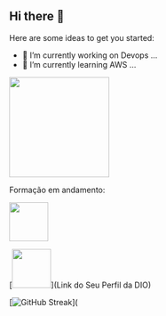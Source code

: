 ## Hi there 👋

Here are some ideas to get you started:

- 🔭 I’m currently working on Devops ...
- 🌱 I’m currently learning AWS ...


<div>
   <img height="180em" src="https://github-readme-stats.vercel.app/api?username=rrs-rodrigues&show_icons=true&theme=radical"
</div>


Formação em andamento:

[<img src="https://hermes.dio.me/tracks/c2c00caf-9050-43ab-ba12-3bc05febfad2.png" width="70">](https://hermes.dio.me/tracks/c2c00caf-9050-43ab-ba12-3bc05febfad2.png)


[<img src="https://hermes.digitalinnovation.one/assets/diome/logo-full.svg" width="70">](Link do Seu Perfil da DIO)

[![GitHub Streak](https://github-readme-streak-stats.herokuapp.com/?user=rrs_roddrigues)](